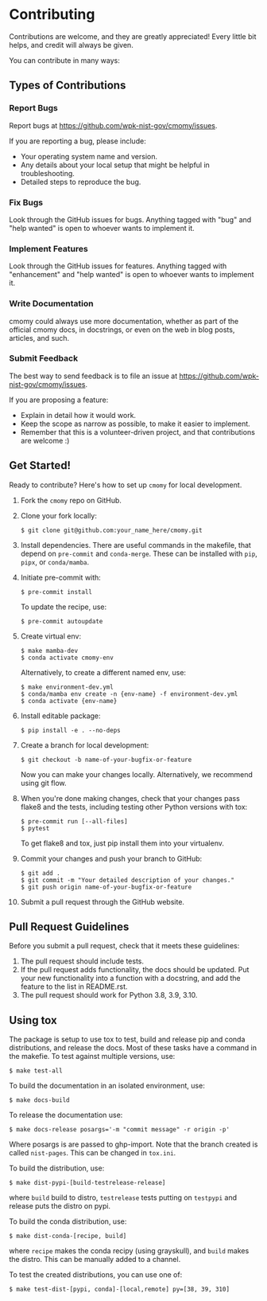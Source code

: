 ```{highlight} shell
```

# Contributing

Contributions are welcome, and they are greatly appreciated! Every little bit
helps, and credit will always be given.

You can contribute in many ways:

## Types of Contributions

### Report Bugs

Report bugs at <https://github.com/wpk-nist-gov/cmomy/issues>.

If you are reporting a bug, please include:

- Your operating system name and version.
- Any details about your local setup that might be helpful in troubleshooting.
- Detailed steps to reproduce the bug.

### Fix Bugs

Look through the GitHub issues for bugs. Anything tagged with "bug" and "help
wanted" is open to whoever wants to implement it.

### Implement Features

Look through the GitHub issues for features. Anything tagged with "enhancement"
and "help wanted" is open to whoever wants to implement it.

### Write Documentation

cmomy could always use more documentation, whether as part of the
official cmomy docs, in docstrings, or even on the web in blog posts,
articles, and such.

### Submit Feedback

The best way to send feedback is to file an issue at <https://github.com/wpk-nist-gov/cmomy/issues>.

If you are proposing a feature:

- Explain in detail how it would work.
- Keep the scope as narrow as possible, to make it easier to implement.
- Remember that this is a volunteer-driven project, and that contributions
  are welcome :)

## Get Started!

Ready to contribute? Here's how to set up `cmomy` for local development.

01. Fork the `cmomy` repo on GitHub.

02. Clone your fork locally:

    ```
    $ git clone git@github.com:your_name_here/cmomy.git
    ```

03. Install dependencies.  There are useful commands in the makefile, that depend on
    `pre-commit` and `conda-merge`.  These can be installed with `pip`, `pipx`, or `conda/mamba`.

04. Initiate pre-commit with:

    ```
    $ pre-commit install
    ```

    To update the recipe, use:

    ```
    $ pre-commit autoupdate
    ```

05. Create virtual env:

    ```
    $ make mamba-dev
    $ conda activate cmomy-env
    ```

    Alternatively, to create a different named env, use:

    ```
    $ make environment-dev.yml
    $ conda/mamba env create -n {env-name} -f environment-dev.yml
    $ conda activate {env-name}
    ```

06. Install editable package:

    ```
    $ pip install -e . --no-deps
    ```

07. Create a branch for local development:

    ```
    $ git checkout -b name-of-your-bugfix-or-feature
    ```

    Now you can make your changes locally.  Alternatively, we recommend using git flow.

08. When you're done making changes, check that your changes pass flake8 and the
    tests, including testing other Python versions with tox:

    ```
    $ pre-commit run [--all-files]
    $ pytest
    ```

    To get flake8 and tox, just pip install them into your virtualenv.

09. Commit your changes and push your branch to GitHub:

    ```
    $ git add .
    $ git commit -m "Your detailed description of your changes."
    $ git push origin name-of-your-bugfix-or-feature
    ```

10. Submit a pull request through the GitHub website.

## Pull Request Guidelines

Before you submit a pull request, check that it meets these guidelines:

1. The pull request should include tests.
2. If the pull request adds functionality, the docs should be updated. Put
   your new functionality into a function with a docstring, and add the
   feature to the list in README.rst.
3. The pull request should work for Python 3.8, 3.9, 3.10.

## Using tox

The package is setup to use tox to test, build and release pip and conda distributions, and release the docs.  Most of these tasks have a command in the makefie.  To test against multiple versions, use:

```
$ make test-all
```

To build the documentation in an isolated environment, use:

```
$ make docs-build
```

To release the documentation use:

```
$ make docs-release posargs='-m "commit message" -r origin -p'
```

Where posargs is are passed to ghp-import.  Note that the branch created is called `nist-pages`.  This can be changed in `tox.ini`.

To build the distribution, use:

```
$ make dist-pypi-[build-testrelease-release]
```

where `build` build to distro, `testrelease` tests putting on `testpypi` and release puts the distro on pypi.

To build the conda distribution, use:

```
$ make dist-conda-[recipe, build]
```

where `recipe` makes the conda recipy (using grayskull), and `build` makes the distro.  This can be manually added to a channel.

To test the created distributions, you can use one of:

```
$ make test-dist-[pypi, conda]-[local,remote] py=[38, 39, 310]
```
